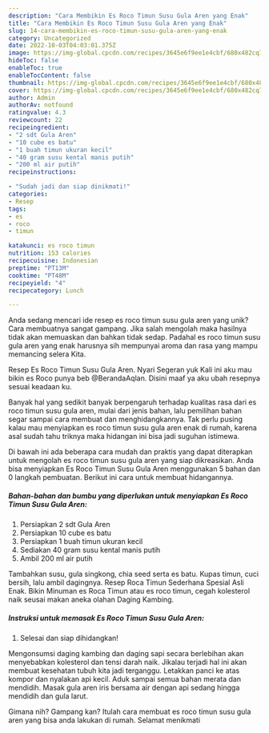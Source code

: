 ```yaml
---
description: "Cara Membikin Es Roco Timun Susu Gula Aren yang Enak"
title: "Cara Membikin Es Roco Timun Susu Gula Aren yang Enak"
slug: 14-cara-membikin-es-roco-timun-susu-gula-aren-yang-enak
category: Uncategorized
date: 2022-10-03T04:03:01.375Z
image: https://img-global.cpcdn.com/recipes/3645e6f9ee1e4cbf/680x482cq70/es-roco-timun-susu-gula-aren-foto-resep-utama.jpg
hideToc: false
enableToc: true
enableTocContent: false
thumbnail: https://img-global.cpcdn.com/recipes/3645e6f9ee1e4cbf/680x482cq70/es-roco-timun-susu-gula-aren-foto-resep-utama.jpg
cover: https://img-global.cpcdn.com/recipes/3645e6f9ee1e4cbf/680x482cq70/es-roco-timun-susu-gula-aren-foto-resep-utama.jpg
author: Admin
authorAv: notfound
ratingvalue: 4.3
reviewcount: 22
recipeingredient:
- "2 sdt Gula Aren"
- "10 cube es batu"
- "1 buah timun ukuran kecil"
- "40 gram susu kental manis putih"
- "200 ml air putih"
recipeinstructions:

- "Sudah jadi dan siap dinikmati!"
categories:
- Resep
tags:
- es
- roco
- timun

katakunci: es roco timun 
nutrition: 153 calories
recipecuisine: Indonesian
preptime: "PT13M"
cooktime: "PT48M"
recipeyield: "4"
recipecategory: Lunch

---
```





Anda sedang mencari ide resep es roco timun susu gula aren yang unik? Cara membuatnya sangat gampang. Jika salah mengolah maka hasilnya tidak akan memuaskan dan bahkan tidak sedap. Padahal es roco timun susu gula aren yang enak harusnya sih mempunyai aroma dan rasa yang mampu memancing selera Kita.





Resep Es Roco Timun Susu Gula Aren. Nyari Segeran yuk Kali ini aku mau bikin es Roco punya beb @BerandaAqlan. Disini maaf ya aku ubah resepnya sesuai keadaan ku.

Banyak hal yang sedikit banyak berpengaruh terhadap kualitas rasa dari es roco timun susu gula aren, mulai dari jenis bahan, lalu pemilihan bahan segar sampai cara membuat dan menghidangkannya. Tak perlu pusing kalau mau menyiapkan es roco timun susu gula aren enak di rumah, karena asal sudah tahu triknya maka hidangan ini bisa jadi suguhan istimewa.






Di bawah ini ada beberapa cara mudah dan praktis yang dapat diterapkan untuk mengolah es roco timun susu gula aren yang siap dikreasikan. Anda bisa menyiapkan Es Roco Timun Susu Gula Aren menggunakan 5 bahan dan 0 langkah pembuatan. Berikut ini cara untuk membuat hidangannya.

<!--inarticleads1-->

##### Bahan-bahan dan bumbu yang diperlukan untuk menyiapkan Es Roco Timun Susu Gula Aren:

1. Persiapkan 2 sdt Gula Aren
1. Persiapkan 10 cube es batu
1. Persiapkan 1 buah timun ukuran kecil
1. Sediakan 40 gram susu kental manis putih
1. Ambil 200 ml air putih


Tambahkan susu, gula singkong, chia seed serta es batu. Kupas timun, cuci bersih, lalu ambil dagingnya. Resep Roca Timun Sederhana Spesial Asli Enak. Bikin Minuman es Roca Timun atau es roco timun, cegah kolesterol naik seusai makan aneka olahan Daging Kambing. 

<!--inarticleads2-->

##### Instruksi untuk memasak Es Roco Timun Susu Gula Aren:


1. Selesai dan siap dihidangkan!

Mengonsumsi daging kambing dan daging sapi secara berlebihan akan menyebabkan kolesterol dan tensi darah naik. Jikalau terjadi hal ini akan membuat kesehatan tubuh kita jadi terganggu. Letakkan panci ke atas kompor dan nyalakan api kecil. Aduk sampai semua bahan merata dan mendidih. Masak gula aren iris bersama air dengan api sedang hingga mendidih dan gula larut. 

Gimana nih? Gampang kan? Itulah cara membuat es roco timun susu gula aren yang bisa anda lakukan di rumah. Selamat menikmati
